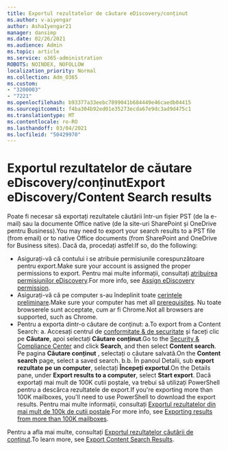 ```yaml
---
title: Exportul rezultatelor de căutare eDiscovery/conținut
ms.author: v-aiyengar
author: AshaIyengar21
manager: dansimp
ms.date: 02/26/2021
ms.audience: Admin
ms.topic: article
ms.service: o365-administration
ROBOTS: NOINDEX, NOFOLLOW
localization_priority: Normal
ms.collection: Adm_O365
ms.custom:
- "3200003"
- "7221"
ms.openlocfilehash: b93377a33eebc7899041b684449e46caedb04415
ms.sourcegitcommit: f4ba304b92ed01e35273ecda67e9dc3ad9d475c1
ms.translationtype: MT
ms.contentlocale: ro-RO
ms.lasthandoff: 03/04/2021
ms.locfileid: "50429970"
---
```

# <a name="export-ediscoverycontent-search-results"></a><span data-ttu-id="34128-102">Exportul rezultatelor de căutare eDiscovery/conținut</span><span class="sxs-lookup"><span data-stu-id="34128-102">Export eDiscovery/Content Search results</span></span>

<span data-ttu-id="34128-103">Poate fi necesar să exportați rezultatele căutării într-un fișier PST (de la e-mail) sau la documente Office native (de la site-uri SharePoint și OneDrive pentru Business).</span><span class="sxs-lookup"><span data-stu-id="34128-103">You may need to export your search results to a PST file (from email) or to native Office documents (from SharePoint and OneDrive for Business sites).</span></span> <span data-ttu-id="34128-104">Dacă da, procedați astfel:</span><span class="sxs-lookup"><span data-stu-id="34128-104">If so, do the following:</span></span>

- <span data-ttu-id="34128-105">Asigurați-vă că contului i se atribuie permisiunile corespunzătoare pentru export.</span><span class="sxs-lookup"><span data-stu-id="34128-105">Make sure your account is assigned the proper permissions to export.</span></span> <span data-ttu-id="34128-106">Pentru mai multe informații, consultați [atribuirea permisiunilor eDiscovery](https://go.microsoft.com/fwlink/?linkid=2102406).</span><span class="sxs-lookup"><span data-stu-id="34128-106">For more info, see [Assign eDiscovery permission](https://go.microsoft.com/fwlink/?linkid=2102406).</span></span>
- <span data-ttu-id="34128-107">Asigurați-vă că pe computer s-au îndeplinit toate [cerințele preliminare](https://docs.microsoft.com/office365/securitycompliance/export-search-results#before-you-begin).</span><span class="sxs-lookup"><span data-stu-id="34128-107">Make sure your computer has met all [prerequisites](https://docs.microsoft.com/office365/securitycompliance/export-search-results#before-you-begin).</span></span> <span data-ttu-id="34128-108">Nu toate browserele sunt acceptate, cum ar fi Chrome.</span><span class="sxs-lookup"><span data-stu-id="34128-108">Not all browsers are supported, such as Chrome.</span></span>
- <span data-ttu-id="34128-109">Pentru a exporta dintr-o căutare de conținut: a.</span><span class="sxs-lookup"><span data-stu-id="34128-109">To export from a Content Search: a.</span></span> <span data-ttu-id="34128-110">Accesați centrul de [conformitate & de securitate](https://protection.office.com/contentsearch) și faceți clic pe **Căutare**, apoi selectați **Căutare conținut**.</span><span class="sxs-lookup"><span data-stu-id="34128-110">Go to the [Security & Compliance Center](https://protection.office.com/contentsearch) and click **Search**, and then select **Content search**.</span></span> <span data-ttu-id="34128-111">Pe pagina **Căutare conținut** , selectați o căutare salvată.</span><span class="sxs-lookup"><span data-stu-id="34128-111">On the **Content search** page, select a saved search.</span></span>
    <span data-ttu-id="34128-112">b.</span><span class="sxs-lookup"><span data-stu-id="34128-112">b.</span></span> <span data-ttu-id="34128-113">În panoul Detalii, sub **export rezultate pe un computer**, selectați **Începeți exportul**.</span><span class="sxs-lookup"><span data-stu-id="34128-113">On the Details pane, under **Export results to a computer**, select **Start export**.</span></span> <span data-ttu-id="34128-114">Dacă exportați mai mult de 100K cutii poștale, va trebui să utilizați PowerShell pentru a descărca rezultatele de export.</span><span class="sxs-lookup"><span data-stu-id="34128-114">If you're exporting more than 100K mailboxes, you'll need to use PowerShell to download the export results.</span></span> <span data-ttu-id="34128-115">Pentru mai multe informații, consultați [Exportul rezultatelor din mai mult de 100k de cutii poștale](https://go.microsoft.com/fwlink/?linkid=2143861).</span><span class="sxs-lookup"><span data-stu-id="34128-115">For more info, see [Exporting results from more than 100K mailboxes](https://go.microsoft.com/fwlink/?linkid=2143861).</span></span>

<span data-ttu-id="34128-116">Pentru a afla mai multe, consultați [Exportul rezultatelor căutării de conținut](https://go.microsoft.com/fwlink/?linkid=2102118).</span><span class="sxs-lookup"><span data-stu-id="34128-116">To learn more, see [Export Content Search Results](https://go.microsoft.com/fwlink/?linkid=2102118).</span></span>